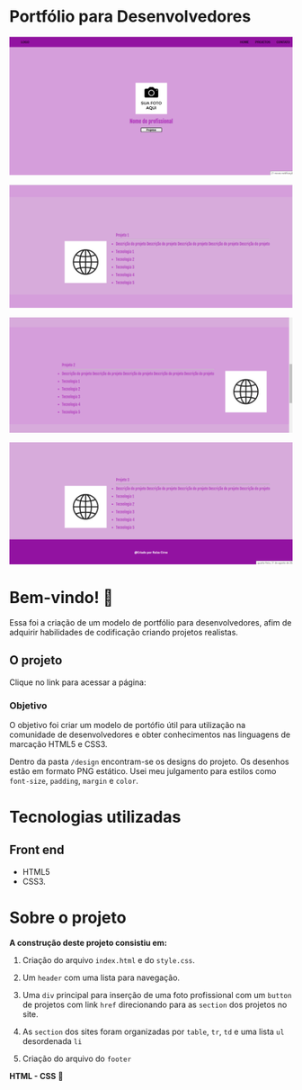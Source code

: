 # Portfólio para Desenvolvedores 

![Design preview principal](./design/principal.png)

![Design preview section2](./design/section2.png)

![Design preview Landing page quem somos2](./design/section3.png)

![Design preview Landing page galeria de fotos](./design/section4.png)


# Bem-vindo! 👋

Essa foi a criação de um modelo de portfólio para desenvolvedores, afim de adquirir habilidades de codificação criando projetos realistas.

## O projeto

Clique no link para acessar a página:

### Objetivo

O objetivo foi criar um modelo de portófio útil para utilização na comunidade de desenvolvedores e obter conhecimentos nas linguagens de marcação HTML5 e CSS3. 

Dentro da pasta `/design` encontram-se os designs do projeto. 
Os desenhos estão em formato PNG estático. Usei meu julgamento para estilos como `font-size`, `padding`, `margin` e `color`. 

# Tecnologias utilizadas 

## Front end

- HTML5
- CSS3. 

# Sobre o projeto

**A construção deste projeto consistiu em:**

1. Criação do arquivo `index.html` e do `style.css`. 

2. Um `header` com uma lista para navegação. 

3. Uma `div` principal para inserção de uma foto profissional com um `button` de projetos com link `href` direcionando para as `section` dos projetos no site.  

4. As `section` dos sites foram organizadas por `table`, `tr`, `td` e uma lista `ul` desordenada `li`    

5. Criação do arquivo do `footer` 


**HTML - CSS** 🚀
